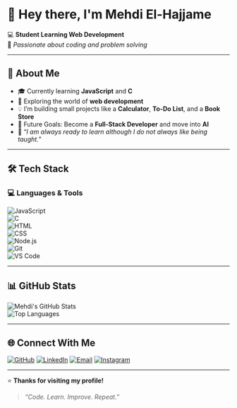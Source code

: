 # 👋 Hey there, I'm Mehdi El-Hajjame  

💻 **Student Learning Web Development**  
🚀 *Passionate about coding and problem solving*  

---

## 🌱 About Me  
- 🎓 Currently learning **JavaScript** and **C**  
- 🧠 Exploring the world of **web development**  
- 💡 I’m building small projects like a **Calculator**, **To-Do List**, and a **Book Store**  
- 🎯 Future Goals: Become a **Full-Stack Developer** and move into **AI**  
- 💬 “*I am always ready to learn although I do not always like being taught.*”

---

## 🛠️ Tech Stack  

### 💻 Languages & Tools  
![JavaScript](https://img.shields.io/badge/JavaScript-F7DF1E?logo=javascript&logoColor=000)  
![C](https://img.shields.io/badge/C-00599C?logo=c&logoColor=white)  
![HTML](https://img.shields.io/badge/HTML5-E34F26?logo=html5&logoColor=white)  
![CSS](https://img.shields.io/badge/CSS3-1572B6?logo=css3&logoColor=white)  
![Node.js](https://img.shields.io/badge/Node.js-339933?logo=node.js&logoColor=white)  
![Git](https://img.shields.io/badge/Git-F05032?logo=git&logoColor=white)  
![VS Code](https://img.shields.io/badge/VS%20Code-0078D4?logo=visualstudiocode&logoColor=white)  

---

## 📊 GitHub Stats  

![Mehdi's GitHub Stats](https://github-readme-stats.vercel.app/api?username=elhajjame&show_icons=true&theme=radical)  
![Top Languages](https://github-readme-stats.vercel.app/api/top-langs/?username=elhajjame&layout=compact&theme=radical)  

---

## 🌐 Connect With Me  

[![GitHub](https://img.shields.io/badge/GitHub-181717?logo=github&logoColor=white)](https://github.com/elhajjame)
[![LinkedIn](https://img.shields.io/badge/LinkedIn-0A66C2?logo=linkedin&logoColor=white)](https://www.linkedin.com/in/mehdi-el-hajjame-b88a0b38b/)
[![Email](https://img.shields.io/badge/Email-0078D4?logo=microsoftoutlook&logoColor=white)](mailto:el-hajjame@outlook.com)
[![Instagram](https://img.shields.io/badge/Instagram-E4405F?logo=instagram&logoColor=white)](https://www.instagram.com/el_hajjame/)

---

⭐ **Thanks for visiting my profile!**  
> *“Code. Learn. Improve. Repeat.”*  
